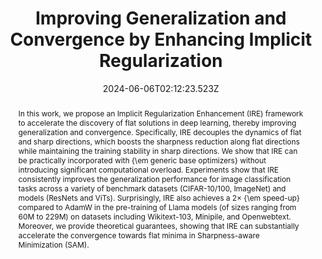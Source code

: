 ---
abstract: In this work, we propose an Implicit Regularization Enhancement (IRE) framework to accelerate the discovery of flat solutions in deep learning, thereby improving generalization and convergence. Specifically, IRE decouples the dynamics of flat and sharp directions, which boosts the sharpness reduction along flat directions while maintaining the training stability in sharp directions. We show that IRE can be practically incorporated with {\em generic base optimizers} without introducing significant computational overload. Experiments show that IRE consistently improves the generalization performance for image classification tasks across a variety of benchmark datasets (CIFAR-10/100, ImageNet) and models (ResNets and ViTs). Surprisingly, IRE also achieves a 2× {\em speed-up} compared to AdamW in the pre-training of Llama models (of sizes ranging from 60M to 229M) on datasets including Wikitext-103, Minipile, and Openwebtext. Moreover, we provide theoretical guarantees, showing that IRE can substantially accelerate the convergence towards flat minima in Sharpness-aware Minimization (SAM).
slides: ""
url_pdf: https://arxiv.org/abs/2405.20763
publication_types:
  - "3"
authors:
  - Mingze Wang
  - Haotian He
  - Jinbo Wang
  - Zilin Wang
  - admin
  - Feiyu Xiong
  - Zhiyu Li
  - Weinan E
  - Lei Wu
author_notes: []
publication: Preprint
summary: "We propose an Implicit Regularization Enhancement (IRE) framework to accelerate the discovery of flat solutions in deep learning, thereby improving generalization and convergence."
url_dataset: ""
url_project: ""
publication_short: ""
url_source: ""
url_video: ""
title: "Improving Generalization and Convergence by Enhancing Implicit Regularization"
doi: ""
featured: false
tags: []
projects: []
image:
  caption: ""
  focal_point: ""
  preview_only: false
  filename: 9.png
date: 2024-06-06T02:12:23.523Z
url_slides: ""
publishDate: 2024-06-06T00:00:00.000Z
url_poster: ""
url_code: https://github.com/CarlanLark/Robust-AIGC-Detector
---